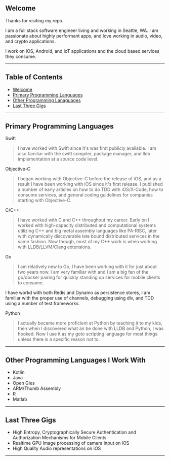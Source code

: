 ## Welcome ##

Thanks for visiting my repo.

I am a full stack software engineer living and working in Seattle, WA.  I am passionate about highly performant apps, and love working in audio, video, and crypto applications. 

I work on iOS, Android, and IoT applications and the cloud based services they consume.

---

## Table of Contents

* [Welcome](#welcome)
* [Primary Programming Languages](#primary-programming-languages)
* [Other Programming Lanaguages](#other-programming-languages-i-work-with)
* [Last Three Gigs](#last-three-gigs)

---

## Primary Programming Languages ##

Swift 

> I have worked with Swift since it's was first publicly available.  I am also familiar with the swift compiler, package manager, and lldb implementation at a source code level. 

Objective-C

>I began working with Objective-C before the release of iOS, and as a result I have been working with iOS since it's first release. I published a number of early articles on how to do TDD with iOS/X-Code, how to consume services, and general coding guidelines for companies starting with Objective-C.



C/C++ 

>I have worked with C and C++ throughout my career. 
Early on I worked with high-capacity distributed and computational systems utilizing C++ and big metal assembly languages like PA-RISC, later with dynamically discoverable late bound distributed services in the same fashion.  Now though, most of my C++ work is when working with LLDB/LLVM/Clang extensions.

Go

>I am relatively new to Go, I have been working with it for just about two years now.  I am very familiar with and I am a big fan of the go/docker pairing for quickly standing up services for mobile clients to consume.

I have workd with both Redis and Dynamo as persistence stores, I am familiar with the proper use of channels, debugging using dlv, and TDD using a number of test frameworks.

Python

>I actually became more proficient at Python by teaching it to my kids, then when I discovered what an be done with LLDB and Python, I was hooked.  Now I use it as my goto scripting language for most things unless there is a specific reason not to.

---

## Other Programming Languages I Work With

* Kotlin
* Java
* Open Gles
* ARM/Thumb Assembly
* R
* Matlab

---

## Last Three Gigs 

* High Entropy, Cryptographically Secure Authentication and Authorization Mechanisms for Mobile Clients
* Realtime GPU Image processing of camera input on iOS
* High Quality Audio representations on iOS 

---
